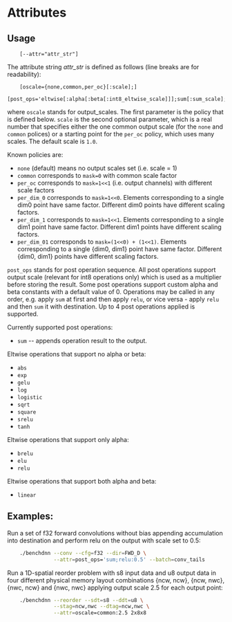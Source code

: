 # Attributes

## Usage
```
    [--attr="attr_str"]
```

The attribute string *attr_str* is defined as follows (line breaks are for
readability):
```
    [oscale={none,common,per_oc}[:scale];]
    [post_ops='eltwise[:alpha[:beta[:int8_eltwise_scale]]];sum[:sum_scale];';]
```

where `oscale` stands for output_scales. The first parameter is the policy that
is defined below. `scale` is the second optional parameter, which is a real
number that specifies either the one common output scale (for the `none` and
`common` polices) or a starting point for the `per_oc` policy, which uses many
scales. The default scale is `1.0`.

Known policies are:
  - `none` (default) means no output scales set (i.e. scale = 1)
  - `common` corresponds to `mask=0` with common scale factor
  - `per_oc` corresponds to `mask=1<<1` (i.e. output channels) with different
     scale factors
  - `per_dim_0`  corresponds to `mask=1<<0`. Elements corresponding to a single
                 dim0 point have same factor. Different dim0 points have
                 different scaling factors.
  - `per_dim_1`  corresponds to `mask=1<<1`. Elements corresponding to a single
                 dim1 point have same factor. Different dim1 points have
                 different scaling factors.
  - `per_dim_01` corresponds to `mask=(1<<0) + (1<<1)`. Elements corresponding
                 to a single {dim0, dim1} point have same factor. Different
                 {dim0, dim1} points have different scaling factors.

`post_ops` stands for post operation sequence. All post operations support
output scale (relevant for int8 operations only) which is used as a multiplier
before storing the result. Some post operations support custom alpha and beta
constants with a default value of 0. Operations may be called in any order, e.g.
apply `sum` at first and then apply `relu`, or vice versa - apply `relu` and
then `sum` it with destination. Up to 4 post operations applied is supported.

Currently supported post operations:
  - `sum` -- appends operation result to the output.

Eltwise operations that support no alpha or beta:
  - `abs`
  - `exp`
  - `gelu`
  - `log`
  - `logistic`
  - `sqrt`
  - `square`
  - `srelu`
  - `tanh`

Eltwise operations that support only alpha:
  - `brelu`
  - `elu`
  - `relu`

Eltwise operations that support both alpha and beta:
  - `linear`


## Examples:

Run a set of f32 forward convolutions without bias appending accumulation into
destination and perform relu on the output with scale set to 0.5:
``` sh
    ./benchdnn --conv --cfg=f32 --dir=FWD_D \
               --attr=post_ops='sum;relu:0.5' --batch=conv_tails
```

Run a 1D-spatial reorder problem with s8 input data and u8 output data in four
different physical memory layout combinations {ncw, ncw}, {ncw, nwc},
{nwc, ncw} and {nwc, nwc} applying output scale 2.5 for each output point:
``` sh
    ./benchdnn --reorder --sdt=s8 --ddt=u8 \
               --stag=ncw,nwc --dtag=ncw,nwc \
               --attr=oscale=common:2.5 2x8x8
```
